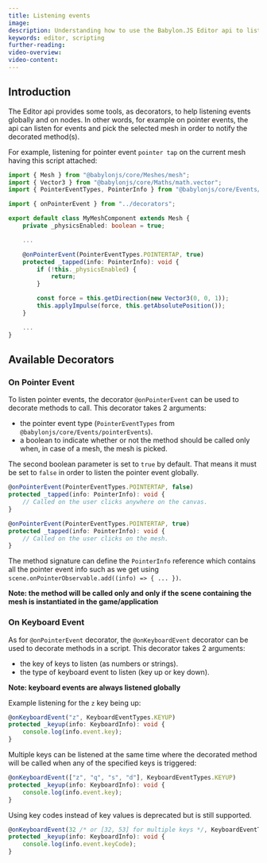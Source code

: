 ```yaml
---
title: Listening events
image: 
description: Understanding how to use the Babylon.JS Editor api to listen events in application.
keywords: editor, scripting
further-reading:
video-overview:
video-content:
---
```


## Introduction

The Editor api provides some tools, as decorators, to help listening events globally and on nodes. In other words, for
example on pointer events, the api can listen for events and pick the selected mesh in order to notify the decorated
method(s).

For example, listening for pointer event `pointer tap` on the current mesh having this script attached:

```typescript
import { Mesh } from "@babylonjs/core/Meshes/mesh";
import { Vector3 } from "@babylonjs/core/Maths/math.vector";
import { PointerEventTypes, PointerInfo } from "@babylonjs/core/Events/pointerEvents";

import { onPointerEvent } from "../decorators";

export default class MyMeshComponent extends Mesh {
    private _physicsEnabled: boolean = true;

    ...

    @onPointerEvent(PointerEventTypes.POINTERTAP, true)
    protected _tapped(info: PointerInfo): void {
        if (!this._physicsEnabled) {
            return;
        }

        const force = this.getDirection(new Vector3(0, 0, 1));
        this.applyImpulse(force, this.getAbsolutePosition());
    }

    ...
}
```

## Available Decorators

### On Pointer Event

To listen pointer events, the decorator `@onPointerEvent` can be used to decorate methods to call.
This decorator takes 2 arguments:
- the pointer event type (`PointerEventTypes` from `@babylonjs/core/Events/pointerEvents`).
- a boolean to indicate whether or not the method should be called only when, in case of a mesh, the mesh is picked.

The second boolean parameter is set to `true` by default. That means it must be set to `false` in order to listen
the pointer event globally.

```typescript
@onPointerEvent(PointerEventTypes.POINTERTAP, false)
protected _tapped(info: PointerInfo): void {
    // Called on the user clicks anywhere on the canvas.
}

@onPointerEvent(PointerEventTypes.POINTERTAP, true)
protected _tapped(info: PointerInfo): void {
    // Called on the user clicks on the mesh.
}
```

The method signature can define the `PointerInfo` reference which contains all the pointer event info such as we get
using `scene.onPointerObservable.add((info) => { ... })`.

**Note: the method will be called only and only if the scene containing the mesh is instantiated in the game/application**

### On Keyboard Event

As for `@onPointerEvent` decorator, the `@onKeyboardEvent` decorator can be used to decorate methods in a script.
This decorator takes 2 arguments:
- the key of keys to listen (as numbers or strings).
- the type of keyboard event to listen (key up or key down).

**Note: keyboard events are always listened globally**

Example listening for the `z` key being up:

```typescript
@onKeyboardEvent("z", KeyboardEventTypes.KEYUP)
protected _keyup(info: KeyboardInfo): void {
    console.log(info.event.key);
}
```

Multiple keys can be listened at the same time where the decorated method will be called when any of the specified
keys is triggered:

```typescript
@onKeyboardEvent(["z", "q", "s", "d"], KeyboardEventTypes.KEYUP)
protected _keyup(info: KeyboardInfo): void {
    console.log(info.event.key);
}
```

Using key codes instead of key values is deprecated but is still supported.

```typescript
@onKeyboardEvent(32 /* or [32, 53] for multiple keys */, KeyboardEventTypes.KEYUP)
protected _keyup(info: KeyboardInfo): void {
    console.log(info.event.keyCode);
}
```
